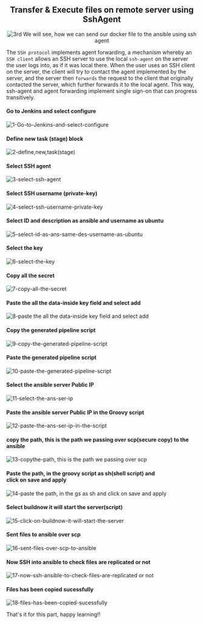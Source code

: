 <div align="center">

## Transfer & Execute files on remote server using SshAgent
  
![3rd](https://user-images.githubusercontent.com/58173938/197097802-7b11d72a-86a8-4203-b7b8-39d2bb6c0f2b.png)
We will see, how we can send our docker file to the ansible using ssh agent <br>  
  
</div>

The `SSH protocol` implements agent forwarding, a mechanism whereby an `SSH client` allows an SSH server to use the local `ssh-agent` on the server the user logs into, as if it was local there. When the user uses an SSH client on the server, the client will try to contact the agent implemented by the server, and the server then `forwards` the request to the client that originally contacted the server, which further forwards it to the local agent. This way, ssh-agent and agent forwarding implement single sign-on that can progress transitively.

#### Go to Jenkins and select configure

![1-Go-to-Jenkins-and-select-configure](https://user-images.githubusercontent.com/58173938/197098191-c399d4a0-2d57-4d04-bed9-53a1c81da4ca.png)

#### Define new task (stage) block

![2-define,new,task(stage)](https://user-images.githubusercontent.com/58173938/197098486-e5b7fbec-215d-49fe-a294-d960968579b0.png)

#### Select SSH agent

![3-select-ssh-agent](https://user-images.githubusercontent.com/58173938/197098662-969f3490-50a9-45aa-852d-e25c6d40d31a.png)

#### Select SSH username (private-key)

![4-select-ssh-username-private-key](https://user-images.githubusercontent.com/58173938/197098807-801aed73-fbf8-41ef-8fac-8c41b8ae563a.png)

#### Select ID and description as ansible and username as ubuntu

![5-select-id-as-ans-same-des-username-as-ubuntu](https://user-images.githubusercontent.com/58173938/197098990-3f70d043-a268-4b02-b7fb-b4c528a2111f.png)

#### Select the key

![6-select-the-key](https://user-images.githubusercontent.com/58173938/197099292-8e2687d1-cd1f-430b-b4eb-e4c1e50e57c7.png)

#### Copy all the secret

![7-copy-all-the-secret](https://user-images.githubusercontent.com/58173938/197099370-9f1ee08c-ac0c-4c07-9f89-be654e2900f7.png)

#### Paste the all the data-inside key field and select add

![8-paste the all the data-inside key field and select add](https://user-images.githubusercontent.com/58173938/197099488-a842ecab-8055-4824-82f0-1c86318f0ee4.png)

#### Copy the generated pipeline script

![9-copy-the-generated-pipeline-script](https://user-images.githubusercontent.com/58173938/197099660-2c31367b-e41e-4177-9f3f-4fe0bcd5cdc6.png)

#### Paste the generated pipeline script

![10-paste-the-generated-pipeline-script](https://user-images.githubusercontent.com/58173938/197099749-f5dfde90-0b15-480e-8927-0a18d9cd2cd5.png)

#### Select the ansible server Public IP

![11-select-the-ans-ser-ip](https://user-images.githubusercontent.com/58173938/197099906-27aae10f-c086-4528-9ca5-2e1017b44073.png)

#### Paste the ansible server Public IP in the Groovy script

![12-paste-the-ans-ser-ip-in-the-script](https://user-images.githubusercontent.com/58173938/197100014-42ac6550-cfeb-4eee-b875-136faa3ad3ff.png)

#### copy the path, this is the path we passing over scp(secure copy) to the ansible

![13-copythe-path, this is the path we passing over scp](https://user-images.githubusercontent.com/58173938/197100245-7fd7530b-e21d-4c18-b761-ca810c863c8b.png)

#### Paste the path, in the groovy script as sh(shell script) and <br>click on save and apply

![14-paste the path, in the gs as sh and click on save and apply](https://user-images.githubusercontent.com/58173938/197100409-dbb18ba2-398a-496a-b542-2460878cda8c.png)


#### Select buildnow it will start the server(script)

![15-click-on-buildnow-it-will-start-the-server](https://user-images.githubusercontent.com/58173938/197100624-ab90bc07-027e-4b58-8d52-a91ebe26635d.png)

#### Sent files to ansible over scp 

![16-sent-files-over-scp-to-ansible](https://user-images.githubusercontent.com/58173938/197100975-22278ca1-c804-45bb-beab-c30bb6aaca0f.png)

#### Now SSH into ansible to check files are replicated or not

![17-now-ssh-ansible-to-check-files-are-replicated or not](https://user-images.githubusercontent.com/58173938/197101216-7075f240-79f1-474b-b8e8-65a8e1fd7c39.png)

#### Files has been copied sucessfully

![18-files-has-been-copied-sucessfully](https://user-images.githubusercontent.com/58173938/197101246-2c65bd82-de9a-43bd-a79a-bd8abee35eb5.png)

That's it for this part, happy learning!!

